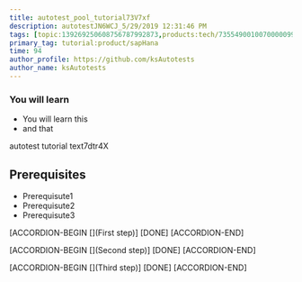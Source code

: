 ```yaml
---
title: autotest_pool_tutorial73V7xf
description: autotestJN6WCJ_5/29/2019 12:31:46 PM
tags: [topic:139269250608756787992873,products:tech/73554900100700000996,tutorial:experience/advanced]
primary_tag: tutorial:product/sapHana
time: 94
author_profile: https://github.com/ksAutotests
author_name: ksAutotests
---
```

### You will learn
- You will learn this
- and that

autotest tutorial text7dtr4X

## Prerequisites
- Prerequisute1
- Prerequisute2
- Prerequisute3

[ACCORDION-BEGIN [](First step)]
[DONE]
[ACCORDION-END]

[ACCORDION-BEGIN [](Second step)]
[DONE]
[ACCORDION-END]

[ACCORDION-BEGIN [](Third step)]
[DONE]
[ACCORDION-END]

